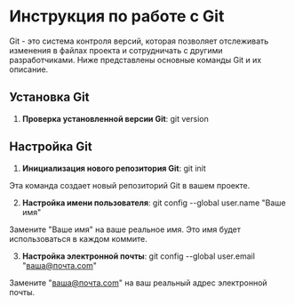 # Инструкция по работе с Git

Git - это система контроля версий, которая позволяет отслеживать изменения в файлах проекта и сотрудничать с другими разработчиками. Ниже представлены основные команды Git и их описание.

## Установка Git

1. **Проверка установленной версии Git**:
git version

## Настройка Git

1. **Инициализация нового репозитория Git**:
git init


Эта команда создает новый репозиторий Git в вашем проекте.

2. **Настройка имени пользователя**:
git config --global user.name "Ваше имя"


Замените "Ваше имя" на ваше реальное имя. Это имя будет использоваться в каждом коммите.

3. **Настройка электронной почты**:
git config --global user.email "ваша@почта.com"


Замените "ваша@почта.com" на ваш реальный адрес электронной почты.